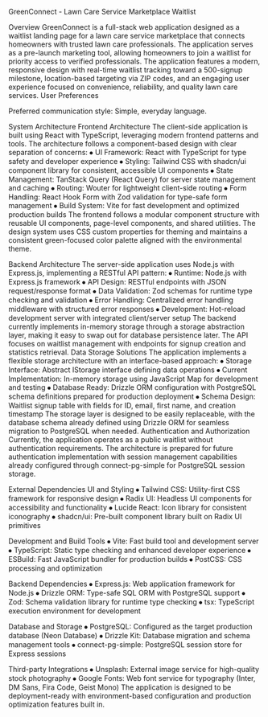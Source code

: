 GreenConnect - Lawn Care Service Marketplace Waitlist

Overview
GreenConnect is a full-stack web application designed as a waitlist landing page for a lawn care service marketplace that connects homeowners with trusted lawn care professionals. The application serves as a pre-launch marketing tool, allowing homeowners to join a waitlist for priority access to verified professionals. The application features a modern, responsive design with real-time waitlist tracking toward a 500-signup milestone, location-based targeting via ZIP codes, and an engaging user experience focused on convenience, reliability, and quality lawn care services.
User Preferences

Preferred communication style: Simple, everyday language.

System Architecture
Frontend Architecture
The client-side application is built using React with TypeScript, leveraging modern frontend patterns and tools. The architecture follows a component-based design with clear separation of concerns:
⦁	UI Framework: React with TypeScript for type safety and developer experience
⦁	Styling: Tailwind CSS with shadcn/ui component library for consistent, accessible UI components
⦁	State Management: TanStack Query (React Query) for server state management and caching
⦁	Routing: Wouter for lightweight client-side routing
⦁	Form Handling: React Hook Form with Zod validation for type-safe form management
⦁	Build System: Vite for fast development and optimized production builds
The frontend follows a modular component structure with reusable UI components, page-level components, and shared utilities. The design system uses CSS custom properties for theming and maintains a consistent green-focused color palette aligned with the environmental theme.

Backend Architecture
The server-side application uses Node.js with Express.js, implementing a RESTful API pattern:
⦁	Runtime: Node.js with Express.js framework
⦁	API Design: RESTful endpoints with JSON request/response format
⦁	Data Validation: Zod schemas for runtime type checking and validation
⦁	Error Handling: Centralized error handling middleware with structured error responses
⦁	Development: Hot-reload development server with integrated client/server setup
The backend currently implements in-memory storage through a storage abstraction layer, making it easy to swap out for database persistence later. The API focuses on waitlist management with endpoints for signup creation and statistics retrieval.
Data Storage Solutions
The application implements a flexible storage architecture with an interface-based approach:
⦁	Storage Interface: Abstract IStorage interface defining data operations
⦁	Current Implementation: In-memory storage using JavaScript Map for development and testing
⦁	Database Ready: Drizzle ORM configuration with PostgreSQL schema definitions prepared for production deployment
⦁	Schema Design: Waitlist signup table with fields for ID, email, first name, and creation timestamp
The storage layer is designed to be easily replaceable, with the database schema already defined using Drizzle ORM for seamless migration to PostgreSQL when needed.
Authentication and Authorization
Currently, the application operates as a public waitlist without authentication requirements. The architecture is prepared for future authentication implementation with session management capabilities already configured through connect-pg-simple for PostgreSQL session storage.

External Dependencies
UI and Styling
⦁	Tailwind CSS: Utility-first CSS framework for responsive design
⦁	Radix UI: Headless UI components for accessibility and functionality
⦁	Lucide React: Icon library for consistent iconography
⦁	shadcn/ui: Pre-built component library built on Radix UI primitives

Development and Build Tools
⦁	Vite: Fast build tool and development server
⦁	TypeScript: Static type checking and enhanced developer experience
⦁	ESBuild: Fast JavaScript bundler for production builds
⦁	PostCSS: CSS processing and optimization

Backend Dependencies
⦁	Express.js: Web application framework for Node.js
⦁	Drizzle ORM: Type-safe SQL ORM with PostgreSQL support
⦁	Zod: Schema validation library for runtime type checking
⦁	tsx: TypeScript execution environment for development

Database and Storage
⦁	PostgreSQL: Configured as the target production database (Neon Database)
⦁	Drizzle Kit: Database migration and schema management tools
⦁	connect-pg-simple: PostgreSQL session store for Express sessions

Third-party Integrations
⦁	Unsplash: External image service for high-quality stock photography
⦁	Google Fonts: Web font service for typography (Inter, DM Sans, Fira Code, Geist Mono)
The application is designed to be deployment-ready with environment-based configuration and production optimization features built in.
